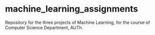 # machine_learning_assignments
Repository for the three projects of Machine Learning, for the course of Computer Science Department, AUTh.

